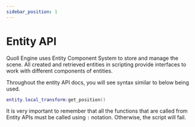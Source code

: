 ```yaml
---
sidebar_position: 1
---
```


# Entity API

Quoll Engine uses Entity Component System to store and manage the scene. All created and retrieved entities in scripting provide interfaces to work with different components of entities.

Throughout the entity API docs, you will see syntax similar to below being used.

```lua
entity.local_transform:get_position()
```

It is very important to remember that all the functions that are called from Entity APIs must be called using `:` notation. Otherwise, the script will fail.
